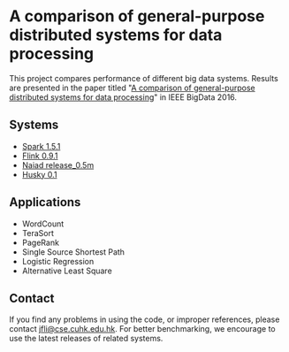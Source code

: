 A comparison of general-purpose distributed systems for data processing
======

This project compares performance of different big data systems. Results are presented in the paper titled "[A comparison of general-purpose distributed systems for data processing](http://ieeexplore.ieee.org/stamp/stamp.jsp?arnumber=7840626&tag=1)" in IEEE BigData 2016.

Systems
-------

* [Spark 1.5.1](https://spark.apache.org/releases/spark-release-1-5-1.html)
* [Flink 0.9.1](https://ci.apache.org/projects/flink/flink-docs-release-0.9/index.html)
* [Naiad release_0.5m](https://github.com/MicrosoftResearch/Naiad)
* [Husky 0.1](http://www.cse.cuhk.edu.hk/proj-h/index.html)

Applications
-------
* WordCount
* TeraSort
* PageRank
* Single Source Shortest Path
* Logistic Regression
* Alternative Least Square

Contact
------
If you find any problems in using the code, or improper references, please contact jfli@cse.cuhk.edu.hk. For better benchmarking, we encourage to use the latest releases of related systems.
